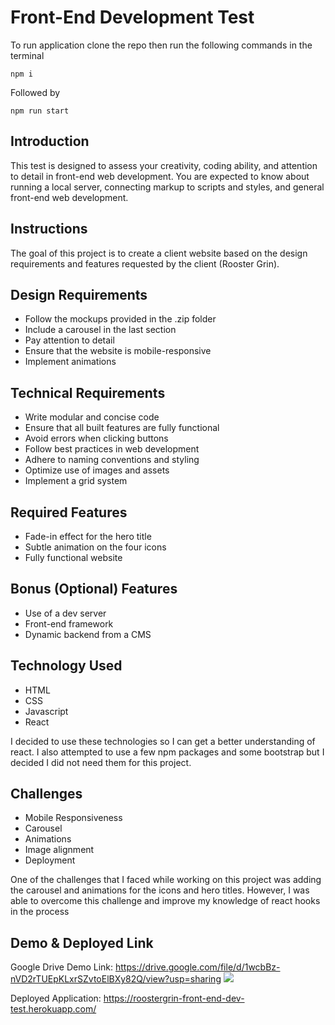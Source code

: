 # Front-End Development Test
To run application clone the repo then run the following commands in the terminal
```
npm i
```
Followed by

```
npm run start
```

 ## Introduction
This test is designed to assess your creativity, coding ability, and attention to detail in front-end web development. You are expected to know about running a local server, connecting markup to scripts and styles, and general front-end web development. 

## Instructions
The goal of this project is to create a client website based on the design requirements and features requested by the client (Rooster Grin).

## Design Requirements
- Follow the mockups provided in the .zip folder
- Include a carousel in the last section
- Pay attention to detail
- Ensure that the website is mobile-responsive
- Implement animations

## Technical Requirements
- Write modular and concise code
- Ensure that all built features are fully functional
- Avoid errors when clicking buttons
- Follow best practices in web development
- Adhere to naming conventions and styling
- Optimize use of images and assets
- Implement a grid system

## Required Features
- Fade-in effect for the hero title
- Subtle animation on the four icons
- Fully functional website

## Bonus (Optional) Features
- Use of a dev server
- Front-end framework
- Dynamic backend from a CMS

## Technology Used
- HTML
- CSS
- Javascript
- React

I decided to use these technologies so I can get a better understanding of react. I also attempted to use a few npm packages and some bootstrap but I decided I did not need them for this project.

## Challenges
- Mobile Responsiveness 
- Carousel
- Animations
- Image alignment
- Deployment

One of the challenges that I faced while working on this project was adding the carousel and animations for the icons and hero titles. However, I was able to overcome this challenge and improve my knowledge of react hooks in the process 


## Demo & Deployed Link
Google Drive Demo Link: https://drive.google.com/file/d/1wcbBz-nVD2rTUEpKLxrSZvtoElBXy82Q/view?usp=sharing
![](src\images\demo.gif)

Deployed Application: https://roostergrin-front-end-dev-test.herokuapp.com/





